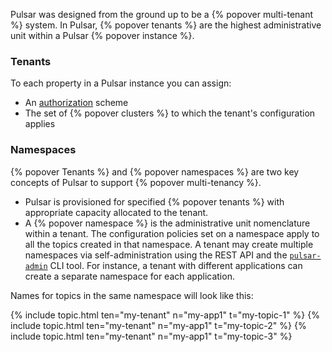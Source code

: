 <!--

    Licensed to the Apache Software Foundation (ASF) under one
    or more contributor license agreements.  See the NOTICE file
    distributed with this work for additional information
    regarding copyright ownership.  The ASF licenses this file
    to you under the Apache License, Version 2.0 (the
    "License"); you may not use this file except in compliance
    with the License.  You may obtain a copy of the License at

      http://www.apache.org/licenses/LICENSE-2.0

    Unless required by applicable law or agreed to in writing,
    software distributed under the License is distributed on an
    "AS IS" BASIS, WITHOUT WARRANTIES OR CONDITIONS OF ANY
    KIND, either express or implied.  See the License for the
    specific language governing permissions and limitations
    under the License.

-->

Pulsar was designed from the ground up to be a {% popover multi-tenant %} system. In Pulsar, {% popover tenants %} are the highest administrative unit within a Pulsar {% popover instance %}.

### Tenants

To each property in a Pulsar instance you can assign:

* An [authorization](../../admin/Authz#authorization) scheme
* The set of {% popover clusters %} to which the tenant's configuration applies

### Namespaces

{% popover Tenants %} and {% popover namespaces %} are two key concepts of Pulsar to support {% popover multi-tenancy %}.

* Pulsar is provisioned for specified {% popover tenants %} with appropriate capacity allocated to the tenant.
* A {% popover namespace %} is the administrative unit nomenclature within a tenant. The configuration policies set on a namespace apply to all the topics created in that namespace. A tenant may create multiple namespaces via self-administration using the REST API and the [`pulsar-admin`](../../reference/CliTools#pulsar-admin) CLI tool. For instance, a tenant with different applications can create a separate namespace for each application.

Names for topics in the same namespace will look like this:

{% include topic.html ten="my-tenant" n="my-app1" t="my-topic-1" %}
{% include topic.html ten="my-tenant" n="my-app1" t="my-topic-2" %}
{% include topic.html ten="my-tenant" n="my-app1" t="my-topic-3" %}
